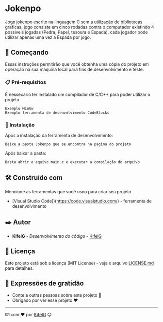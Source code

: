 # Jokenpo

Jogo jokenpo escrito na linguagem C sem a utilização de bibliotecas graficas, jogo consiste em cinco rodadas contra o computador existindo 4 possiveis jogadas (Pedra, Papel, tesoura e Espada), cada jogador pode utilizar apenas uma vez a Espada por jogo.

## 🚀 Começando

Essas instruções permitirão que você obtenha uma cópia do projeto em operação na sua máquina local para fins de desenvolvimento e teste.

### 📋 Pré-requisitos

É nessecario ter instalado um compilador de C/C++ para poder utilizar o projeto

```
Exemplo MinGw
Exemplo ferramenta de desenvolvimento CodeBlocks
```

### 🔧 Instalação

Após a instalação da ferramenta de desenvolvimento:

```
Baixe a pasta Jokenpo que se encontra na pagina do projeto
```

Após baixar a pasta:

```
Basta abrir o aquivo main.c e executar a compilação do arquivo
```

## 🛠️ Construído com

Mencione as ferramentas que você usou para criar seu projeto

* [Visual Studio Code])(https://code.visualstudio.com/) - ferramenta de desenvolvimento

## ✒️ Autor

* **KifelG** - *Desenvolvimento do código* - [KifelG](https://github.com/kifel)
 
## 📄 Licença

Este projeto está sob a licença (MIT License) - veja o arquivo [LICENSE.md](https://github.com/kifel/Jokenpo/blob/main/LICENSE) para detalhes.

## 🎁 Expressões de gratidão

* Conte a outras pessoas sobre este projeto 📢
* Obrigado por ver esse projeto ❤️



---
⌨️ com ❤️ por [KifelG](https://github.com/kifel) 😊
